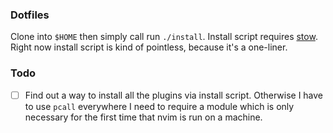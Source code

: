 ### Dotfiles

Clone into `$HOME` then simply call run `./install`. Install script requires [stow](https://www.gnu.org/software/stow/). Right now install script is kind of pointless, because it's a one-liner.

### Todo

- [ ] Find out a way to install all the plugins via install script. Otherwise I have to use `pcall` everywhere I need to require a module which is only necessary for the first time that nvim is run on a machine.
